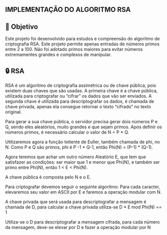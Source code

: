 ## IMPLEMENTAÇÃO DO ALGORITMO RSA

## 📌 Objetivo

Este projeto foi desenvolvido para estudos e compreensão do algoritmo de criptografia RSA. Este projeto permite apenas entradas de números primos entre 2 a 100. Não foi adotado primos maiores para evitar números extremamentes grandes e complexos de manipular.

## 🔒 RSA

RSA é um algoritmo de criptografia assimétrica ou de chave pública, pois existem duas chaves que são usadas. A primeira chave é a chave pública, utilizada para criptografar ou “cifrar” os dados que vão ser enviados. A segunda chave é utilizada para descriptografar os dados, é chamada de chave privada, apenas ela consegue retornar o texto “cifrado” no texto original.

Para gerar a sua chave pública, o servidor precisa gerar dois números P e Q, sendo eles aleatórios, muito grandes e que sejam primos. Após definir os números primos, é necessário calcular o valor de N = P * Q.

Utilizaremos agora a função totiente de Euller, também chamada de phi, no N. Como P e Q são primos, phi é P -1 * Q-1, então Phi(N) = (P-1) * (Q-1).

Agora teremos que achar um outro número Aleatório E, que tem que satisfazer as condições: ser maior que 1 e menor que Phi(N), e também ser primo entre Phi(N), então 1 < E < Phi(N).

A chave pública é composta pelo N e o E.

Para criptografar devemos seguir o seguinte algoritmo: Para cada caracter, elevaremos seu valor em ASCII por E e faremos a operação modular com N.

A chave privada que será usada para descriptografar a mensagem é chamada de D, para calcular a chave privada utiliza-se D * E mod Phi(N) == 1

Utiliza-se o D para descriptografar a mensagem cifrada, para cada número da mensagem, deve-se elevar por D e fazer a operação modular por N
